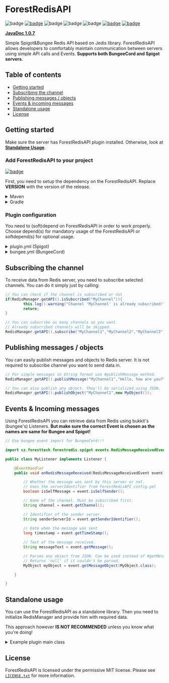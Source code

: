 # ForestRedisAPI
![badge](https://img.shields.io/github/v/release/ForestTechMC/ForestRedisAPI)
[![badge](https://jitpack.io/v/ForestTechMC/ForestRedisAPI.svg)](https://jitpack.io/#ForestTechMC/ForestRedisAPI)
![badge](https://img.shields.io/github/downloads/ForestTechMC/ForestRedisAPI/total)
![badge](https://img.shields.io/github/last-commit/ForestTechMC/ForestRedisAPI)
![badge](https://img.shields.io/badge/platform-spigot%20%7C%20bungeecord-lightgrey)
[![badge](https://img.shields.io/discord/896466173166747650?label=discord)](https://discord.gg/2PpdrfxhD4)
[![badge](https://img.shields.io/github/license/ForestTechMC/ForestRedisAPI)](https://github.com/ForestTechMC/ForestRedisAPI/blob/master/LICENSE.txt)

**[JavaDoc 1.0.7](https://foresttechmc.github.io/ForestRedisAPI/1.0.7/)**

Simple Spigot&Bungee Redis API based on Jedis library. ForestRedisAPI allows developers to comfortably maintain
communication between servers using simple API calls and Events. **Supports both BungeeCord and Spigot servers.**

## Table of contents

* [Getting started](#getting-started)
* [Subscribing the channel](#subscribing-the-channel)
* [Publishing messages / objects](#publishing-messages--objects)
* [Events & incoming messages](#events--incoming-messages)
* [Standalone usage](#standalone-usage)
* [License](#license)

## Getting started

Make sure the server has ForestRedisAPI plugin installed. Otherwise, look at **[Standalone Usage](#standalone-usage)**.

### Add ForestRedisAPI to your project 

[![badge](https://jitpack.io/v/ForestTechMC/ForestRedisAPI.svg)](https://jitpack.io/#ForestTechMC/ForestRedisAPI)

First, you need to setup the dependency on the ForestRedisAPI. Replace **VERSION** with the version of the release.

<details>
    <summary>Maven</summary>

```xml
<repositories>
    <repository>
        <id>jitpack.io</id>
        <url>https://jitpack.io</url>
    </repository>
</repositories>

<dependencies>
    <dependency>
        <groupId>com.github.ForestTechMC</groupId>
        <artifactId>ForestRedisAPI</artifactId>
        <version>VERSION</version>
        <scope>provided</scope>
    </dependency>
</dependencies>
```
</details>

<details>
    <summary>Gradle</summary>

```gradle
allprojects {
    repositories {
        ...
        maven { url 'https://jitpack.io' }
    }
}

dependencies {
    implementation 'com.github.ForestTechMC:ForestRedisAPI:VERSION'
}
```
</details>

### Plugin configuration

You need to (soft)depend on ForestRedisAPI in order to work properly. Choose depend(s) for mandatory usage of the
ForestRedisAPI or softdepend(s) for optional usage.

<details>
    <summary>plugin.yml (Spigot)</summary>

```yaml
# Required dependency
depend: [ForestRedisAPI]
# Optional dependency
softdepend: [ForestRedisAPI]
```

</details>

<details>
    <summary>bungee.yml (BungeeCord)</summary>

```yaml
# Required dependency
depends: [ForestRedisAPI]
# Optional dependency
softDepends: [ForestRedisAPI]
```

</details>

## Subscribing the channel

To receive data from Redis server, you need to subscribe selected channels. You can do it simply just by calling:

```java
// You can check if the channel is subscribed or not
if(RedisManager.getAPI().isSubscribed("MyChannel")){
        this.log().warning("Channel 'MyChannel' is already subscribed!");
        return;
}

// You can subscribe as many channels as you want. 
// Already subscribed channels will be skipped.
RedisManager.getAPI().subscribe("MyChannel1","MyChannel2","MyChannel3");
```

## Publishing messages / objects

You can easily publish messages and objects to Redis server. It is not required to subscribe channel you want to send
data in.

```java
// For simple messages in String format use #publishMessage method.
RedisManager.getAPI().publishMessage("MyChannel1","Hello, how are you?");

// You can also publish any object. They'll be serialized using JSON.
RedisManager.getAPI().publishObject("MyChannel1",new MyObject());
```

## Events & Incoming messages

Using ForestRedisAPI you can retrieve data from Redis using bukkit's (bungee's) Listeners. **But make sure the correct
Event is chosen as the names are same for Bungee and Spigot!**

```java
// Use bungee event import for BungeeCord!!!

import cz.foresttech.forestredis.spigot.events.RedisMessageReceivedEvent;

public class MyListener implements Listener {

    @EventHandler
    public void onRedisMessageReceived(RedisMessageReceivedEvent event) {

        // Whether the message was sent by this server or not.
        // Uses the serverIdentifier from ForestRedisAPI config.yml
        boolean isSelfMessage = event.isSelfSender();

        // Name of the channel. Must be subscribed first.
        String channel = event.getChannel();

        // Identifier of the sender server.
        String senderServerId = event.getSenderIdentifier();
        
        // Date when the message was sent
        long timestamp = event.getTimeStamp();

        // Text of the message received.
        String messageText = event.getMessage();

        // Parses any object from JSON. Can be used instead of #getMessage()
        // Returns 'null' if it couldn't be parsed.
        MyObject myObject = event.getMessageObject(MyObject.class);

    }

}
```

## Standalone usage

You can use the ForestRedisAPI as a standalone library. Then you need to initialize RedisManager and provide him with
required data. 

This approach however **IS NOT RECOMMENDED** unless you know what you're doing!

<details>
    <summary>Example plugin main class</summary>

```java
import cz.foresttech.forestredis.shared.IForestRedisPlugin;
import cz.foresttech.forestredis.shared.RedisManager;
import org.bukkit.plugin.java.JavaPlugin;

public class MyExamplePlugin extends JavaPlugin {

    private RedisManager redisManager;
    
    @Override
    public void onEnable() {
        // ...
        loadRedis();
        // ...
    }

    @Override
    public void onDisable() {
        //...
        // Close the RedisManager
        if (redisManager != null) {
            redisManager.close();
        }
        //...
    }

    public void loadRedis() {
        // Construct RedisConfiguration object
        RedisConfiguration redisConfiguration = new RedisConfiguration(
                "localhost", //hostname
                6379, //port
                null, //username (null if not any)
                null, //password (null if not any)
                false //ssl
        );

        // Initialize RedisManager instance (singleton)
        // Since init, use RedisManager#getAPI() to obtain the instance
        redisManager = new RedisManager(this, "MyServer", redisConfiguration);
        
        // Now setup the connection
        redisManager.setup(/*channels*/);

        // Now you can use #getAPI() call to get singleton instance
        redisManager.subscribe("MyChannel1");
    }

    public void reloadRedis() {
        // Just call reload function on the RedisManager object.
        // If you set something to "null", the already existing values are used.
        // In this case, the redis configuration is kept.
        redisManager.reload("MyNewServerName", null, true);
    }
}
```
</details>

## License
ForestRedisAPI is licensed under the permissive MIT license. Please see [`LICENSE.txt`](https://github.com/ForestTechMC/ForestRedisAPI/blob/master/LICENSE.txt) for more information.